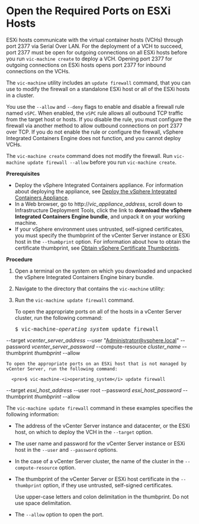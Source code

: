 # Open the Required Ports on ESXi Hosts #

ESXi hosts communicate with the virtual container hosts (VCHs) through port 2377 via Serial Over LAN. For the deployment of a VCH to succeed, port 2377 must be open for outgoing connections on all ESXi hosts before you run `vic-machine create` to deploy a VCH. Opening port 2377 for outgoing connections on ESXi hosts opens port 2377 for inbound connections on the VCHs.

The `vic-machine` utility includes an `update firewall` command, that you can use to modify the firewall on a standalone ESXi host or all of the ESXi hosts in a cluster. 

You use the `--allow` and `--deny` flags to enable and disable a firewall rule named `vSPC`. When enabled, the `vSPC` rule allows all outbound TCP traffic from the target host or hosts. If you disable the rule, you must configure the firewall via another method to allow outbound connections on port 2377 over TCP. If you do not enable the rule or configure the firewall, vSphere Integrated Containers Engine does not function, and you cannot deploy VCHs.

The `vic-machine create` command does not modify the firewall. Run `vic-machine update firewall --allow` before you run `vic-machine create`.

**Prerequisites**

* Deploy the vSphere Integrated Containers appliance. For information about deploying the appliance, see [Deploy the vSphere Integrated Containers Appliance](deploy_vic_appliance.md).
* In a Web browser, go to  http://<i>vic_appliance_address</i>, scroll down to Infrastructure Deployment Tools, click the link to **download the vSphere Integrated Containers Engine bundle**, and unpack it on your working machine. 
* If your vSphere environment uses untrusted, self-signed certificates, you must specify the thumbprint of the vCenter Server instance or ESXi host in the `--thumbprint` option. For information about how to obtain the certificate thumbprint, see [Obtain vSphere Certificate Thumbprints](obtain_thumbprint.md). 
 
**Procedure**

1. Open a terminal on the system on which you downloaded and unpacked the vSphere Integrated Containers Engine binary bundle.
2. Navigate to the directory that contains the `vic-machine` utility:
3. Run the `vic-machine update firewall` command.

    To open the appropriate ports on all of the hosts in a vCenter Server cluster, run the following command: 

      <pre>$ vic-machine-<i>operating_system</i> update firewall
--target <i>vcenter_server_address</i>
--user "Administrator@vsphere.local"
--password <i>vcenter_server_password</i>
--compute-resource <i>cluster_name</i>
--thumbprint <i>thumbprint</i> 
--allow</pre>

    To open the appropriate ports on an ESXi host that is not managed by vCenter Server, run the following command: 

      <pre>$ vic-machine-<i>operating_system</i> update firewall
--target <i>esxi_host_address</i>
--user root
--password <i>esxi_host_password</i>
--thumbprint <i>thumbprint</i> 
--allow</pre>


The `vic-machine update firewall` command in these examples specifies the following information:

- The address of the vCenter Server instance and datacenter, or the ESXi host, on which to deploy the VCH in the `--target` option.  
- The user name and password for the vCenter Server instance or ESXi host in the `--user` and `--password` options. 
- In the case of a vCenter Server cluster, the name of the cluster in the `--compute-resource` option.
- The thumbprint of the vCenter Server or ESXi host certificate in the `--thumbprint` option, if they use untrusted, self-signed certificates. 

     Use upper-case letters and colon delimitation in the thumbprint. Do not use space delimitation.
- The `--allow` option to open the port.